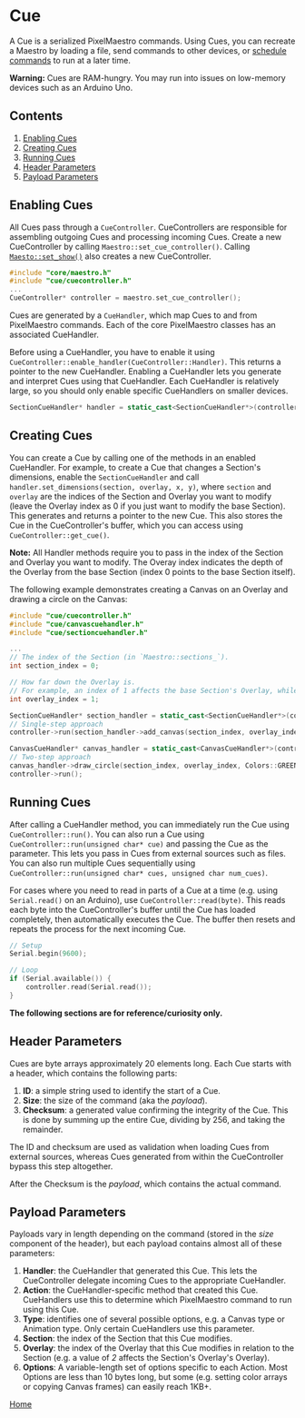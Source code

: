 # Cue
A Cue is a serialized PixelMaestro commands. Using Cues, you can recreate a Maestro by loading a file, send commands to other devices, or [schedule commands](show.md) to run at a later time.

**Warning:** Cues are RAM-hungry. You may run into issues on low-memory devices such as an Arduino Uno.

## Contents
1. [Enabling Cues](#enabling-cues)
2. [Creating Cues](#creating-cues)
3. [Running Cues](#running-cues)
4. [Header Parameters](#header-parameters)
5. [Payload Parameters](#payload-parameters)

## Enabling Cues
All Cues pass through a `CueController`. CueControllers are responsible for assembling outgoing Cues and processing incoming Cues. Create a new CueController by calling `Maestro::set_cue_controller()`. Calling [`Maesto::set_show()`](show.md) also creates a new CueController.

```c++
#include "core/maestro.h"
#include "cue/cuecontroller.h"
...
CueController* controller = maestro.set_cue_controller();
```

Cues are generated by a `CueHandler`, which map Cues to and from PixelMaestro commands. Each of the core PixelMaestro classes has an associated CueHandler.

Before using a CueHandler, you have to enable it using `CueController::enable_handler(CueController::Handler)`. This returns a pointer to the new CueHandler. Enabling a CueHandler lets you generate and interpret Cues using that CueHandler. Each CueHandler is relatively large, so you should only enable specific CueHandlers on smaller devices.

```c++
SectionCueHandler* handler = static_cast<SectionCueHandler*>(controller->enable_handler(CueController::Handler::SectionHandler));
```

## Creating Cues
You can create a Cue by calling one of the methods in an enabled CueHandler. For example, to create a Cue that changes a Section's dimensions, enable the `SectionCueHandler` and call `handler.set_dimensions(section, overlay, x, y)`, where `section` and `overlay` are the indices of the Section and Overlay you want to modify (leave the Overlay index as 0 if you just want to modify the base Section). This generates and returns a pointer to the new Cue. This also stores the Cue in the CueController's buffer, which you can access using `CueController::get_cue()`.

**Note:** All Handler methods require you to pass in the index of the Section and Overlay you want to modify. The Overay index indicates the depth of the Overlay from the base Section (index 0 points to the base Section itself).

The following example demonstrates creating a Canvas on an Overlay and drawing a circle on the Canvas:
```c++
#include "cue/cuecontroller.h"
#include "cue/canvascuehandler.h"
#include "cue/sectioncuehandler.h"

...
// The index of the Section (in `Maestro::sections_`).
int section_index = 0;

// How far down the Overlay is.
// For example, an index of 1 affects the base Section's Overlay, while an index of 2 affects the Overlay's Overlay.
int overlay_index = 1;

SectionCueHandler* section_handler = static_cast<SectionCueHandler*>(controller->enable_handler(CueController::Handler::SectionHandler));
// Single-step approach
controller->run(section_handler->add_canvas(section_index, overlay_index, CanvasType::ColorCanvas));

CanvasCueHandler* canvas_handler = static_cast<CanvasCueHandler*>(controller->enable_handler(CueController::Handler::CanvasHandler));
// Two-step approach
canvas_handler->draw_circle(section_index, overlay_index, Colors::GREEN, 5, 5, 2, true);
controller->run();
```

## Running Cues
After calling a CueHandler method, you can immediately run the Cue using `CueController::run()`. You can also run a Cue using `CueController::run(unsigned char* cue)` and passing the Cue as the parameter. This lets you pass in Cues from external sources such as files. You can also run multiple Cues sequentially using `CueController::run(unsigned char* cues, unsigned char num_cues)`.

For cases where you need to read in parts of a Cue at a time (e.g. using `Serial.read()` on an Arduino), use `CueController::read(byte)`. This reads each byte into the CueController's buffer until the Cue has loaded completely, then automatically executes the Cue. The buffer then resets and repeats the process for the next incoming Cue.

```c++
// Setup
Serial.begin(9600);

// Loop
if (Serial.available()) {
	controller.read(Serial.read());
}
```

**The following sections are for reference/curiosity only.**

## Header Parameters
Cues are byte arrays approximately 20 elements long. Each Cue starts with a header, which contains the following parts:

1. **ID**: a simple string used to identify the start of a Cue.
2. **Size**: the size of the command (aka the _payload_).
3. **Checksum**: a generated value confirming the integrity of the Cue. This is done by summing up the entire Cue, dividing by 256, and taking the remainder.

The ID and checksum are used as validation when loading Cues from external sources, whereas Cues generated from within the CueController bypass this step altogether.

After the Checksum is the _payload_, which contains the actual command.

## Payload Parameters
Payloads vary in length depending on the command (stored in the _size_ component of the header), but each payload contains almost all of these parameters:

1. **Handler**: the CueHandler that generated this Cue. This lets the CueController delegate incoming Cues to the appropriate CueHandler.
2. **Action**: the CueHandler-specific method that created this Cue. CueHandlers use this to determine which PixelMaestro command to run using this Cue.
3. **Type**: identifies one of several possible options, e.g. a Canvas type or Animation type. Only certain CueHandlers use this parameter.
4. **Section**: the index of the Section that this Cue modifies.
4. **Overlay**: the index of the Overlay that this Cue modifies in relation to the Section (e.g. a value of *2* affects the Section's Overlay's Overlay).
5. **Options**: A variable-length set of options specific to each Action. Most Options are less than 10 bytes long, but some (e.g. setting color arrays or copying Canvas frames) can easily reach 1KB+.

[Home](README.md)
